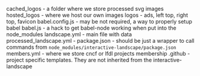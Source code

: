 cached_logos - a folder where we store processed svg images
hosted_logos - where we host our own images
logos - ads, left top, right top, favicon
babel.config.js - may be not required, a way to properly setup babel
babel.js - a hack to get babel-node working when put into the node_modules
landscape.yml - main file with data
processed_landscape.yml -
package.json - should be just a wrapper to call commands from `node_modules/interactive-landscape/package.json`
members.yml - where we store cncf or lfdl projects membership
.github - project specific templates. They are not inherited from the interactive-landscape


